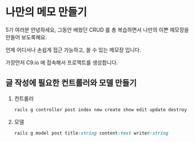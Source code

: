 # 나만의 메모 만들기

5기 여러분 안녕하세요, 그동안 배웠던 CRUD 를 총 복습하면서 나만의 이쁜 메모장을 만들어 보도록해요.

언제 어디서나 손쉽게 접근 가능하고, 쓸 수 있는 메모장 입니다.

가장먼저 C9.io 에 접속해서 프로젝트를 생성합니다.

## 글 작성에 필요한 컨트롤러와 모델 만들기

1. 컨트롤러

   ```ruby
   rails g controller post index new create show edit update destroy
   ```

2. 모델

   ```ruby
   rails g model post title:string content:text writer:string
   ```
